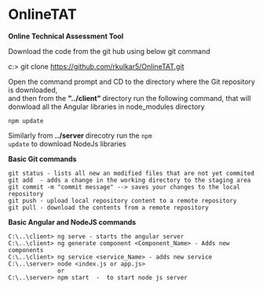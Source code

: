 # OnlineTAT
<b>Online Technical Assessment Tool</b>

Download the code from the git hub using below git command

c:\> git clone <https://github.com/rkulkar5/OnlineTAT.git> 

Open the command prompt and CD to the directory where the Git repository is downloaded, 
<br>and then from the <b>"../client" </b>directory run the following command, 
that will donwload all the Angular libraries in node_modules directory

<code>npm update</code>
   
Similarly from <b>../server </b> direcotry run the <code>npm update</code> to download NodeJs libraries
  
  
<b>Basic Git commands</b>
```
git status - lists all new an modified files that are not yet commited
git add  - adds a change in the working directory to the staging area
git commit -m "commit message" --> saves your changes to the local repository
git push - upload local repository content to a remote repository
git pull - download the contents from a remote repository
```

<b>Basic Angular and NodeJS commands</b>
```
C:\..\client> ng serve - starts the angular server
C:\..\client> ng generate component <Component_Name> - Adds new components
C:\..\client> ng service <service_Name> - adds new service 
C:\..\server> node <index.js or app.js>
              or
C:\..\server> npm start  -  to start node js server
```
